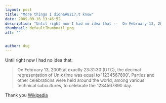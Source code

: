 ```yaml
---
layout: post
title: "More things I didn&#8217;t know"
date: 2009-09-16 13:46:52
description: "Until right now I had no idea that --  On February 13, 2009 at exactly 23 -- 31 -- 30 (UTC), the decimal representation of Unix time was equal to &#8216;1234567890&#8217;. Parties and other celebrations were held around the world, among various technical subcultures, to&#8230;"
thumbnail: defaultThumbnail.png
alt: ""


author: dug
---
```


<p>Until right now I had no idea that:</p>

<blockquote><p>On February 13, 2009 at exactly 23:31:30 (UTC), the decimal representation of Unix time was equal to '1234567890'. Parties and other celebrations were held around the world, among various technical subcultures, to celebrate the 1234567890 day.</p></blockquote>

<p>Thank you <a href="http://en.wikipedia.org/wiki/Unix_time">Wikipedia</a></p>
